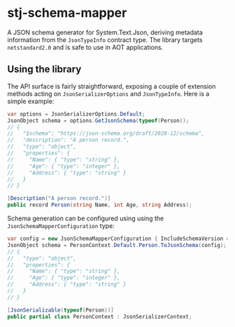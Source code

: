# stj-schema-mapper

A JSON schema generator for System.Text.Json, deriving metadata information from the `JsonTypeInfo` contract type. The library targets `netstandard2.0` and is safe to use in AOT applications.

## Using the library

The API surface is fairly straightforward, exposing a couple of extension methods acting on `JsonSerializerOptions` and `JsonTypeInfo`. Here is a simple example:

```C#
var options = JsonSerializerOptions.Default;
JsonObject schema = options.GetJsonSchema(typeof(Person));
// { 
//   "$schema": "https://json-schema.org/draft/2020-12/schema",
//   "description": "A person record.",
//   "type": "object",
//   "properties": { 
//     "Name": { "type": "string" },
//     "Age": { "type": "integer" },
//     "Address": { "type": "string" }
//   }  
// }

[Description("A person record.")]
public record Person(string Name, int Age, string Address);
```

Schema generation can be configured using using the `JsonSchemaMapperConfiguration` type:

```C#
var config = new JsonSchemaMapperConfiguration { IncludeSchemaVersion = false, ResolveDescriptionAttributes = false };
JsonObject schema = PersonContext.Default.Person.ToJsonSchema(config);
// { 
//   "type": "object",
//   "properties": { 
//     "Name": { "type": "string" },
//     "Age": { "type": "integer" },
//     "Address": { "type": "string" }
//   }  
// }

[JsonSerializable(typeof(Person))]
public partial class PersonContext : JsonSerializerContext;
```
